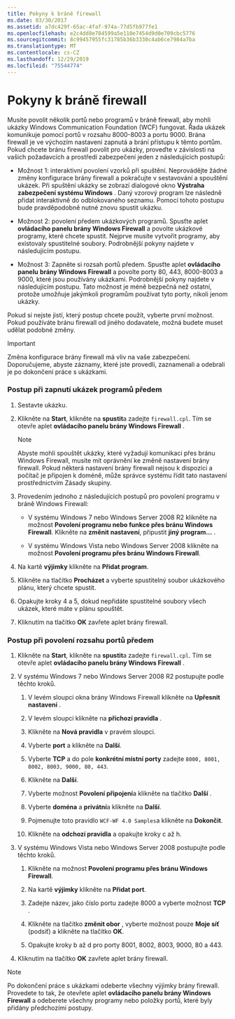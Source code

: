 ```yaml
---
title: Pokyny k bráně firewall
ms.date: 03/30/2017
ms.assetid: a7dc429f-65ac-4faf-974a-77d5fb977fe1
ms.openlocfilehash: e2c4dd8e784599a5e110e7454d9d0e709cbc5776
ms.sourcegitcommit: 8c99457955fc31785b36b3330c4ab6ce7984a7ba
ms.translationtype: MT
ms.contentlocale: cs-CZ
ms.lasthandoff: 12/29/2019
ms.locfileid: "75544774"
---
```

# <a name="firewall-instructions"></a>Pokyny k bráně firewall
Musíte povolit několik portů nebo programů v bráně firewall, aby mohli ukázky Windows Communication Foundation (WCF) fungovat. Řada ukázek komunikuje pomocí portů v rozsahu 8000-8003 a portu 9000. Brána firewall je ve výchozím nastavení zapnutá a brání přístupu k těmto portům. Pokud chcete bránu firewall povolit pro ukázky, proveďte v závislosti na vašich požadavcích a prostředí zabezpečení jeden z následujících postupů:  
  
- Možnost 1: interaktivní povolení vzorků při spuštění. Neprovádějte žádné změny konfigurace brány firewall a pokračujte v sestavování a spouštění ukázek. Při spuštění ukázky se zobrazí dialogové okno **Výstraha zabezpečení systému Windows** . Daný vzorový program lze následně přidat interaktivně do odblokovaného seznamu. Pomocí tohoto postupu bude pravděpodobně nutné znovu spustit ukázku.  
  
- Možnost 2: povolení předem ukázkových programů. Spusťte aplet **ovládacího panelu brány Windows Firewall** a povolte ukázkové programy, které chcete spustit. Nejprve musíte vytvořit programy, aby existovaly spustitelné soubory. Podrobnější pokyny najdete v následujícím postupu.  
  
- Možnost 3: Zapněte si rozsah portů předem. Spusťte aplet **ovládacího panelu** **brány Windows Firewall** a povolte porty 80, 443, 8000-8003 a 9000, které jsou používány ukázkami. Podrobnější pokyny najdete v následujícím postupu. Tato možnost je méně bezpečná než ostatní, protože umožňuje jakýmkoli programům používat tyto porty, nikoli jenom ukázky.  
  
 Pokud si nejste jistí, který postup chcete použít, vyberte první možnost. Pokud používáte bránu firewall od jiného dodavatele, možná budete muset udělat podobné změny.  
  
> [!IMPORTANT]
> Změna konfigurace brány firewall má vliv na vaše zabezpečení. Doporučujeme, abyste záznamy, které jste provedli, zaznamenali a odebrali je po dokončení práce s ukázkami.  
  
### <a name="to-enable-samples-programs-in-advance"></a>Postup při zapnutí ukázek programů předem  
  
1. Sestavte ukázku.  
  
2. Klikněte na **Start**, klikněte na **spustit**a zadejte `firewall.cpl`. Tím se otevře aplet **ovládacího panelu brány Windows Firewall** .  
  
    > [!NOTE]
    > Abyste mohli spouštět ukázky, které vyžadují komunikaci přes bránu Windows Firewall, musíte mít oprávnění ke změně nastavení brány firewall. Pokud některá nastavení brány firewall nejsou k dispozici a počítač je připojen k doméně, může správce systému řídit tato nastavení prostřednictvím Zásady skupiny.  
  
3. Provedením jednoho z následujících postupů pro povolení programu v bráně Windows Firewall:  
  
    - V systému Windows 7 nebo Windows Server 2008 R2 klikněte na možnost **Povolení programu nebo funkce přes bránu Windows Firewall**. Klikněte na **změnit nastavení**, připustit **jiný program...** .  
  
    - V systému Windows Vista nebo Windows Server 2008 klikněte na možnost **Povolení programu přes bránu Windows Firewall**.  
  
4. Na kartě **výjimky** klikněte na **Přidat program**.  
  
5. Klikněte na tlačítko **Procházet** a vyberte spustitelný soubor ukázkového plánu, který chcete spustit.  
  
6. Opakujte kroky 4 a 5, dokud nepřidáte spustitelné soubory všech ukázek, které máte v plánu spouštět.  
  
7. Kliknutím na tlačítko **OK** zavřete aplet brány firewall.  
  
### <a name="to-enable-a-port-range-in-advance"></a>Postup při povolení rozsahu portů předem  
  
1. Klikněte na **Start**, klikněte na **spustit**a zadejte `firewall.cpl`. Tím se otevře aplet **ovládacího panelu brány Windows Firewall** .  
  
2. V systému Windows 7 nebo Windows Server 2008 R2 postupujte podle těchto kroků.  
  
    1. V levém sloupci okna brány Windows Firewall klikněte na **Upřesnit nastavení** .  
  
    2. V levém sloupci klikněte na **příchozí pravidla** .  
  
    3. Klikněte na **Nová pravidla** v pravém sloupci.  
  
    4. Vyberte **port** a klikněte na **Další**.  
  
    5. Vyberte **TCP** a do pole **konkrétní místní porty** zadejte `8000, 8001, 8002, 8003, 9000, 80, 443`.  
  
    6. Klikněte na **Další**.  
  
    7. Vyberte možnost **Povolení připojení**a klikněte na tlačítko **Další** .  
  
    8. Vyberte **doména** a **privátní**a klikněte na **Další**.  
  
    9. Pojmenujte toto pravidlo `WCF-WF 4.0 Samples`a klikněte na **Dokončit**.  
  
    10. Klikněte na **odchozí pravidla** a opakujte kroky c až h.  
  
3. V systému Windows Vista nebo Windows Server 2008 postupujte podle těchto kroků.  
  
    1. Klikněte na možnost **Povolení programu přes bránu Windows Firewall**.  
  
    2. Na kartě **výjimky** klikněte na **Přidat port**.  
  
    3. Zadejte název, jako číslo portu zadejte 8000 a vyberte možnost **TCP** .  
  
    4. Klikněte na tlačítko **změnit obor** , vyberte možnost pouze **Moje síť** (podsíť) a klikněte na tlačítko **OK**.  
  
    5. Opakujte kroky b až d pro porty 8001, 8002, 8003, 9000, 80 a 443.  
  
4. Kliknutím na tlačítko **OK** zavřete aplet brány firewall.  
  
> [!NOTE]
> Po dokončení práce s ukázkami odeberte všechny výjimky brány firewall. Provedete to tak, že otevřete aplet **ovládacího panelu brány Windows Firewall** a odeberete všechny programy nebo položky portů, které byly přidány předchozími postupy.
